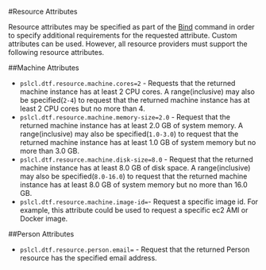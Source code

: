 #Resource Attributes

Resource attributes may be specified as part of the [Bind](template_commands.md#bind) command in order to specify additional requirements for the requested attribute. Custom attributes can be used. However, all resource providers must support the following resource attributes.

##Machine Attributes
 
* `pslcl.dtf.resource.machine.cores=2` - Requests that the returned machine instance has at least 2 CPU cores. A range(inclusive) may also be specified(`2-4`) to request that the returned machine instance has at least 2 CPU cores but no more than 4.
* `pslcl.dtf.resource.machine.memory-size=2.0` - Request that the returned machine instance has at least 2.0 GB of system memory. A range(inclusive) may also be specified(`1.0-3.0`) to request that the returned machine instance has at least 1.0 GB of system memory but no more than 3.0 GB.
* `pslcl.dtf.resource.machine.disk-size=8.0` - Request that the returned machine instance has at least 8.0 GB of disk space. A range(inclusive) may also be specified(`8.0-16.0`) to request that the returned machine instance has at least 8.0 GB of system memory but no more than 16.0 GB.
* `pslcl.dtf.resource.machine.image-id=`- Request a specific image id. For example, this attribute could be used to request a specific ec2 AMI or Docker image.

##Person Attributes
* `pslcl.dtf.resource.person.email=` - Request that the returned Person resource has the specified email address.
